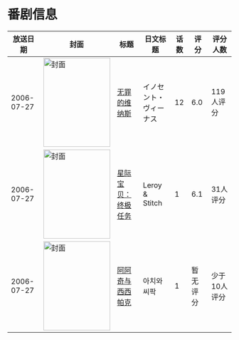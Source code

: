 # 番剧信息

|放送日期|封面|标题|日文标题|话数|评分|评分人数|
|---|---|---|---|---|---|---|
|2006-07-27|<img src="https://lain.bgm.tv/pic/cover/c/ea/9d/19704_QhZjA.jpg" alt="封面" style="width:150px;height:200px;object-fit:cover;">|[无罪的维纳斯](https://bangumi.tv/subject/19704)|イノセント・ヴィーナス|12|6.0|119人评分|
|2006-07-27|<img src="https://lain.bgm.tv/pic/cover/c/99/21/38700_938zI.jpg" alt="封面" style="width:150px;height:200px;object-fit:cover;">|[星际宝贝：终极任务](https://bangumi.tv/subject/38700)|Leroy & Stitch|1|6.1|31人评分|
|2006-07-27|<img src="https://lain.bgm.tv/pic/cover/c/dd/b3/113277_6Slzz.jpg" alt="封面" style="width:150px;height:200px;object-fit:cover;">|[阿阿奇与西西帕克](https://bangumi.tv/subject/113277)|아치와 씨팍|1|暂无评分|少于10人评分|

